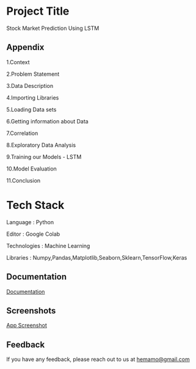 
# Project Title

Stock Market Prediction Using LSTM
## Appendix

1.Context

2.Problem Statement

3.Data Description

4.Importing Libraries

5.Loading Data sets

6.Getting information about Data

7.Correlation

8.Exploratory Data Analysis

9.Training our Models - LSTM

10.Model Evaluation

11.Conclusion

  # Tech Stack

Language : Python

Editor : Google Colab

Technologies : Machine Learning

Libraries : Numpy,Pandas,Matplotlib,Seaborn,Sklearn,TensorFlow,Keras
## Documentation

[Documentation]()

  
## Screenshots

[App Screenshot]()

  
## Feedback

If you have any feedback, please reach out to us at hemamo@gmail.com

  


